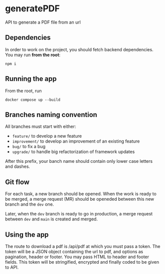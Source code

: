 # generatePDF

API to generate a PDF file from an url

## Dependencies

In order to work on the project, you should fetch backend dependencies. You may run **from the root**:

```
npm i
```

## Running the app

From the root, run

```
docker compose up --build
```

## Branches naming convention

All branches must start with either:

- `feature/` to develop a new feature
- `improvement/` to develop an improvement of an existing feature
- `bug/` to fix a bug
- `upgrade/` to handle big refactorization of framework updates

After this prefix, your banch name should contain only lower case letters and dashes.

## Git flow

For each task, a new branch should be opened. When the work is ready to be merged, a merge request (MR) should be openeded between this new branch and the `dev` one.

Later, when the `dev` branch is ready to go in production, a merge request between `dev` and `main` is created and merged.

## Using the app

The route to download a pdf is /api/pdf at which you must pass a token.
The token will be a JSON object containing the url to pdf, and options as pagination, header or footer. You may pass HTML to header and footer fields.
This token will be stringified, encrypted and finally coded to be given to API.
